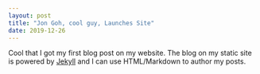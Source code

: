 ```yaml
---
layout: post
title: "Jon Goh, cool guy, Launches Site"
date: 2019-12-26
---
```


Cool that I got my first blog post on my website. The blog on my static site is powered by [Jekyll](http://jekyllrb.com) and I can use HTML/Markdown to author my posts.
